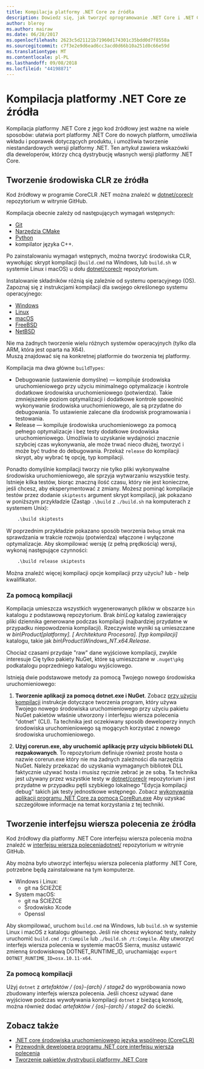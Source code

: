 ```yaml
---
title: Kompilacja platformy .NET Core ze źródła
description: Dowiedz się, jak tworzyć oprogramowanie .NET Core i .NET Core interfejsu wiersza polecenia z kodu źródłowego.
author: bleroy
ms.author: mairaw
ms.date: 06/28/2017
ms.openlocfilehash: 2623c5d21121b71960d174301c35bdd0d7f8558a
ms.sourcegitcommit: c7f3e2e9d6ead6cc3acd0d66b10a251d0c66e59d
ms.translationtype: MT
ms.contentlocale: pl-PL
ms.lasthandoff: 09/08/2018
ms.locfileid: "44198871"
---
```

# <a name="build-net-core-from-source"></a>Kompilacja platformy .NET Core ze źródła

Kompilacja platformy .NET Core z jego kod źródłowy jest ważne na wiele sposobów: ułatwia port platformy .NET Core do nowych platform, umożliwia wkładu i poprawek dotyczących produktu, i umożliwia tworzenie niestandardowych wersji platformy .NET.
Ten artykuł zawiera wskazówki dla deweloperów, którzy chcą dystrybucję własnych wersji platformy .NET Core.

## <a name="build-the-clr-from-source"></a>Tworzenie środowiska CLR ze źródła

Kod źródłowy w programie CoreCLR .NET można znaleźć w [dotnet/coreclr](https://github.com/dotnet/coreclr/) repozytorium w witrynie GitHub.

Kompilacja obecnie zależy od następujących wymagań wstępnych:

* [Git](https://git-scm.com/)
* [Narzędzia CMake](https://cmake.org/)
* [Python](https://www.python.org/)
* kompilator języka C++.

Po zainstalowaniu wymagań wstępnych, można tworzyć środowiska CLR, wywołując skrypt kompilacji (`build.cmd` na Windows, lub `build.sh` w systemie Linux i macOS) u dołu [dotnet/coreclr](https://github.com/dotnet/coreclr/) repozytorium.

Instalowanie składników różnią się zależnie od systemu operacyjnego (OS). Zapoznaj się z instrukcjami kompilacji dla swojego określonego systemu operacyjnego:

* [Windows](https://github.com/dotnet/coreclr/blob/master/Documentation/building/windows-instructions.md)
* [Linux](https://github.com/dotnet/coreclr/blob/master/Documentation/building/linux-instructions.md)
* [macOS](https://github.com/dotnet/coreclr/blob/master/Documentation/building/osx-instructions.md)
* [FreeBSD](https://github.com/dotnet/coreclr/blob/master/Documentation/building/freebsd-instructions.md)
* [NetBSD](https://github.com/dotnet/coreclr/blob/master/Documentation/building/netbsd-instructions.md)

Nie ma żadnych tworzenie wielu różnych systemów operacyjnych (tylko dla ARM, która jest oparta na X64).  
Muszą znajdować się na konkretnej platformie do tworzenia tej platformy.  

Kompilacja ma dwa główne `buildTypes`:

* Debugowanie (ustawienie domyślne) — kompiluje środowiska uruchomieniowego przy użyciu minimalnego optymalizacje i kontrole dodatkowe środowiska uruchomieniowego (potwierdza). Takie zmniejszenie poziom optymalizacji i dodatkowe kontrole spowolnić wykonywanie środowiska uruchomieniowego, ale są przydatne do debugowania. To ustawienie zalecane dla środowisk programowania i testowania.
* Release — kompiluje środowiska uruchomieniowego za pomocą pełnego optymalizacje i bez testy dodatkowe środowiska uruchomieniowego. Umożliwia to uzyskanie wydajności znacznie szybciej czas wykonywania, ale może trwać nieco dłużej, tworzyć i może być trudne do debugowania. Przekaż `release` do kompilacji skrypt, aby wybrać tę opcję, typ kompilacji.

Ponadto domyślnie kompilacji tworzy nie tylko pliki wykonywalne środowiska uruchomieniowego, ale sprzyja wytwarzaniu wszystkie testy.
Istnieje kilka testów, biorąc znaczną ilość czasu, który nie jest konieczne, jeśli chcesz, aby eksperymentować z zmiany.
Możesz pominąć kompilacje testów przez dodanie `skiptests` argument skrypt kompilacji, jak pokazano w poniższym przykładzie (Zastąp `.\build` z `./build.sh` na komputerach z systemem Unix):

```bat
    .\build skiptests
```

W poprzednim przykładzie pokazano sposób tworzenia `Debug` smak ma sprawdzania w trakcie rozwoju (potwierdza) włączone i wyłączone optymalizacje. Aby skompilować wersję (z pełną prędkością) wersji, wykonaj następujące czynności:

```bat
    .\build release skiptests
```

Można znaleźć więcej kompilacji opcje kompilacji przy użyciu? lub - help kwalifikator.

### <a name="using-your-build"></a>Za pomocą kompilacji

Kompilacja umieszcza wszystkich wygenerowanych plików w obszarze `bin` katalogu z podstawową repozytorium.
Brak *bin\Log* katalog zawierający pliki dziennika generowane podczas kompilacji (najbardziej przydatne w przypadku niepowodzenia kompilacji).
Rzeczywiste wyniki są umieszczane w *bin\Product\[platformy]. [ Architektura Procesora]. [typ kompilacji]*  katalogu, takie jak *bin\Product\Windows_NT.x64.Release*.

Chociaż czasami przydaje "raw" dane wyjściowe kompilacji, zwykle interesuje Cię tylko pakiety NuGet, które są umieszczane w `.nuget\pkg` podkatalogu poprzedniego katalogu wyjściowego.

Istnieją dwie podstawowe metody za pomocą Twojego nowego środowiska uruchomieniowego:

 1. **Tworzenie aplikacji za pomocą dotnet.exe i NuGet**.
    Zobacz [przy użyciu kompilacji](https://github.com/dotnet/coreclr/blob/master/Documentation/workflow/UsingYourBuild.md) instrukcje dotyczące tworzenia program, który używa Twojego nowego środowiska uruchomieniowego przy użyciu pakietu NuGet pakietów właśnie utworzony i interfejsu wiersza polecenia "dotnet" (CLI). Ta technika jest oczekiwany sposób deweloperzy innych środowiska uruchomieniowego są mogących korzystać z nowego środowiska uruchomieniowego.

 2. **Użyj corerun.exe, aby uruchomić aplikację przy użyciu biblioteki DLL rozpakowanych**.
    To repozytorium definiuje również proste hosta o nazwie corerun.exe który nie ma żadnych zależności dla narzędzia NuGet.
    Należy przekazać do uzyskania wymaganych bibliotek DLL faktycznie używać hosta i musisz ręcznie zebrać je ze sobą.
    Ta technika jest używany przez wszystkie testy w [dotnet/coreclr](https://github.com/dotnet/coreclr) repozytorium i jest przydatne w przypadku pętli szybkiego lokalnego "Edycja kompilacji debug" takich jak testy jednostkowe wstępnego.
    Zobacz [wykonywania aplikacji programu .NET Core za pomocą CoreRun.exe](https://github.com/dotnet/coreclr/blob/master/Documentation/workflow/UsingCoreRun.md) Aby uzyskać szczegółowe informacje na temat korzystania z tej techniki.

## <a name="build-the-cli-from-source"></a>Tworzenie interfejsu wiersza polecenia ze źródła

Kod źródłowy dla platformy .NET Core interfejsu wiersza polecenia można znaleźć w [interfejsu wiersza poleceniadotnet/](https://github.com/dotnet/cli/) repozytorium w witrynie GitHub.

Aby można było utworzyć interfejsu wiersza polecenia platformy .NET Core, potrzebne będą zainstalowane na tym komputerze.

* Windows i Linux:
  * git na ŚCIEŻCE
* System macOS:
  * git na ŚCIEŻCE
  * Środowisko Xcode
  * Openssl

Aby skompilować, uruchom `build.cmd` na Windows, lub `build.sh` w systemie Linux i macOS z katalogu głównego. Jeśli nie chcesz wykonać testy, należy uruchomić `build.cmd /t:Compile` lub `./build.sh /t:Compile`. Aby utworzyć interfejs wiersza polecenia w systemie macOS Sierra, musisz ustawić zmienną środowiskową DOTNET_RUNTIME_ID, uruchamiając `export DOTNET_RUNTIME_ID=osx.10.11-x64`.

### <a name="using-your-build"></a>Za pomocą kompilacji

Użyj `dotnet` z *artefaktów / {os}-{arch} / stage2* do wypróbowania nowo zbudowany interfejs wiersza polecenia. Jeśli chcesz używać dane wyjściowe podczas wywoływania kompilacji `dotnet` z bieżącą konsolę, można również dodać *artefaktów / {os}-{arch} / stage2* do ścieżki.

## <a name="see-also"></a>Zobacz także

* [.NET core środowiska uruchomieniowego języka wspólnego (CoreCLR)](https://github.com/dotnet/coreclr/blob/master/README.md)
* [Przewodnik dewelopera programu .NET core interfejsu wiersza polecenia](https://github.com/dotnet/cli/blob/master/Documentation/project-docs/developer-guide.md)
* [Tworzenie pakietów dystrybucji platformy .NET Core](./distribution-packaging.md)

